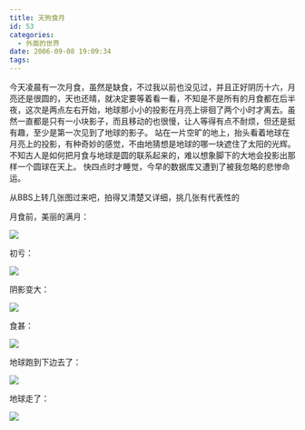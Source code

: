 ```yaml
---
title: 天狗食月
id: 53
categories:
  - 外面的世界
date: 2006-09-08 19:09:34
tags:
---
```


 今天凌晨有一次月食，虽然是缺食，不过我以前也没见过，并且正好阴历十六，月亮还是很圆的，天也还晴，就决定要等着看一看，不知是不是所有的月食都在后半夜，这次是两点左右开始，地球那小小的投影在月亮上徘徊了两个小时才离去。虽然一直都是只有一小块影子，而且移动的也很慢，让人等得有点不耐烦，但还是挺有趣，至少是第一次见到了地球的影子。
 站在一片空旷的地上，抬头看着地球在月亮上的投影，有种奇妙的感觉，不由地猜想是地球的哪一块遮住了太阳的光辉。不知古人是如何把月食与地球是圆的联系起来的，难以想象脚下的大地会投影出那样一个圆球在天上。
 快四点时才睡觉，今早的数据库又遭到了被我忽略的悲惨命运。

 从BBS上转几张图过来吧，拍得又清楚又详细，挑几张有代表性的

 月食前，美丽的满月：

 ![](http://tkfiles.storage.msn.com/x1pAdjo0uCo2H1sEIsw23R5-w4QzrCus_fVsQ2FFf3G_EFubeY-EuA2vJXdCPcVixtdk4kUmmbvd6cNBH7az_cv0Jpzu_J5PaAx64RWt1Skin7FjAhyJpb20wT6opNLlUgFTn_wo77tTX5VCKzk-NDKLw)

 初亏：

 ![](http://tkfiles.storage.msn.com/x1pAdjo0uCo2H1sEIsw23R5-w4QzrCus_fVsQ2FFf3G_EFwpiYob4dm98AZ_bOVd-yIrHNAM5fHwh-fLvTZ-7xdpg_cRALzxRSY763akziTTDFtzwCcG5m9mXCsJ9eaoYi5FcSOEkJpem67Ebi0kw_Fo-D5-KLEP8wT)

 阴影变大：

 ![](http://tkfiles.storage.msn.com/x1pAdjo0uCo2H1sEIsw23R5-w4QzrCus_fVsQ2FFf3G_EHIck5RYmSWNsSs3xDQOL5GwVMYyD_cJCtctZmOlnTq-bARkjLHS-EDlQicybBmI_ZeswkhR4l69IS3B4_qG6-gKZtH72keXU9CP9A68q1fXta4kKHNau7E)

 食甚：

 ![](http://tkfiles.storage.msn.com/x1pAdjo0uCo2H1sEIsw23R5-w4QzrCus_fVsQ2FFf3G_EEYi755wbXOlXTsnDY_3et11kYlnVxIMYpQKBS0_bEhIrnS-C1kaH7YOnyOYv7ufk__r4DAwkjz5E7fYHzo2h5bZg1MdU2Wdg75uQyhLE8sLJ6bmrjbXMKR)

 地球跑到下边去了：

 ![](http://tkfiles.storage.msn.com/x1pAdjo0uCo2H1sEIsw23R5-w4QzrCus_fVsQ2FFf3G_EG0swX7ZBgpo66h65VhOmum31Um91PQCM3Y7n0zV95Us84KBlSvPp75B6ma5uNYd8NxpkDReI4qKjJbDhfxrGv3bsdwDWLtzH1Syq1TdTgQh2WD1Pds5do3)

地球走了：

 ![](http://tkfiles.storage.msn.com/x1pAdjo0uCo2H1sEIsw23R5-w4QzrCus_fVsQ2FFf3G_EEHJMwCBOoeuJYL_imyxcKB224jrg1TGLQFEH6DgavboSi4TN5teHLFCbRPG_DGngTo1WQYyPB6B7SMBaZ7h2ciF1C6ZiYS-weVg8SM0X3hZwyhkHr4cLNK)

